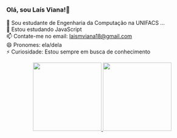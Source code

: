 ### Olá, sou Laís Viana!👋



🔭 Sou estudante de Engenharia da Computação na UNIFACS ... <br>
🌱 Estou estudando JavaScript <br>
📫 Contate-me no email: laismviana18@gmail.com <br>
😄 Pronomes: ela/dela <br>
⚡ Curiosidade: Estou sempre em busca de conhecimento

<div align="center">

  <a href="https://github.com/LaisMagalhaesViana">
  <img height="180em" src="https://github-readme-stats.vercel.app/api?username=LaisMagalhaesViana&show_icons=true&theme=panda&include_all_commits=true&count_private=true"/>
  <img height="180em" src="https://github-readme-stats.vercel.app/api/top-langs/?username=LaisMagalhaesViana&layout=compact&langs_count=7&theme=panda"/>
  
</div>
